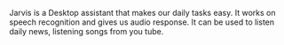 Jarvis is a Desktop assistant that makes our daily tasks easy. It works on speech recognition and gives us audio response. It can be used to listen daily news, listening songs from you tube.
